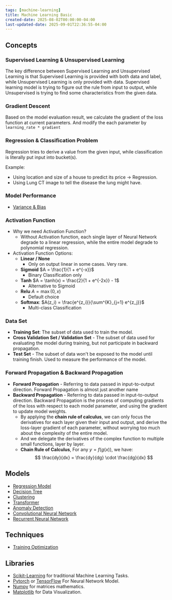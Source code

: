 ```yaml
---
tags: [machine-learning]
title: Machine Learning Basic
created-date: 2025-08-02T00:00:00-04:00
last-updated-date: 2025-09-01T22:36:55-04:00
---
```


## Concepts

### Supervised Learning & Unsupervised Learning

The key difference between Supervised Learning and Unsupervised Learning is that Supervised Learning is provided with both data and label, while Unsupervised Learning is only provided with data. Supervised learning model is trying to figure out the rule from input to output, while Unsupervised is trying to find some characteristics from the given data.

### Gradient Descent

Based on the model evaluation result, we calculate the gradient of the loss function at current parameters. And modify the each parameter by `learning_rate * gradient`

### Regression & Classification Problem

Regression tries to derive a value from the given input, while classification is literally put input into bucket(s).

Example:

- Using location and size of a house to predict its price -> Regression.
- Using Lung CT image to tell the disease the lung might have.

### Model Performance

- [Variance & Bias](note/by/developer/variance_n_bias.md)

### Activation Function

- Why we need Activation Function?
	- Without Activation function, each single layer of Neural Network degrade to a linear regression, while the entire model degrade to polynomial regression.
- Activation Function Options:
	- **Linear / None**
		- Only on output linear in some cases. Very rare.
	- **Sigmoid** $A = \frac{1}{1 + e^{-x}}$
		- Binary Classification only
	- **Tanh** $A = \tanh(x) = \frac{2}{1 + e^{-2x}} - 1$
		- Alternative to Sigmoid
	- **Relu** $A = \max(0,x)$
		- Default choice
	- **Softmax**: $A(z_i) = \frac{e^{z_i}}{\sum^{K}_{j=1} e^{z_j}}$
		- Multi-class Classification

### Data Set

- **Training Set**: The subset of data used to train the model.
- **Cross Validation Set / Validation Set** - The subset of data used for evaluating the model during training, but not participate in backward propagation.
- **Test Set** - The subset of data won't be exposed to the model until training finish. Used to measure the performance of the model.

### Forward Propagation & Backward Propagation

- **Forward Propagation** - Referring to data passed in input-to-output direction. Forward Propagation is almost just another name
- **Backward Propagation** - Referring to data passed in input-to-output direction. Backward Propagation is the process of computing gradients of the loss with respect to each model parameter, and using the gradient to update model weights.
	- By applying the **chain rule of calculus**, we can only focus the derivatives for each layer given their input and output, and derive the loss-layer gradient of each parameter, without worrying too much about the complexity of the entire model.
	- And we delegate the derivatives of the complex function to multiple small functions, layer by layer.
	- **Chain Rule of Calculus**, For any $y=f(g(x))$, we have:
	  $$ \frac{dy}{dx} = \frac{dy}{dg} \cdot \frac{dg}{dx} ​$$

## Models

- [Regression Model](note/by/developer/regression_model.md)
- [Decision Tree](note/by/developer/decision_tree.md)
- [Clustering](note/by/developer/clustering.md)
- [Transformer](note/by/developer/transformer.md)
- [Anomaly Detection](note/by/developer/anomaly_detection.md)
- [Convolutional Neural Network](note/by/developer/convolutional_neural_network.md)
- [Recurrent Neural Network](note/by/developer/recurrent_neural_network.md)

## Techniques

- [Training Optimization](note/by/developer/training_optimization.md)

## Libraries

- [Scikit-Learning](https://scikit-learn.org) for traditional Machine Learning Tasks.
- [Pytorch](https://pytorch.org/) or [TensorFlow](https://www.tensorflow.org/) For Neural Network Model.
- [Numpy](https://numpy.org/) for matrices mathematics.
- [Matplotlib](https://matplotlib.org/) for Data Visualization.

[^1]: Machine Learning Specialization https://www.coursera.org/specializations/machine-learning-introduction